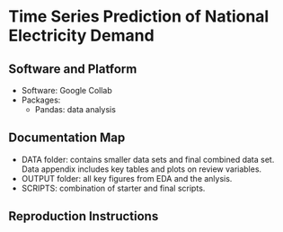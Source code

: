 # Time Series Prediction of National Electricity Demand

## Software and Platform
- Software: Google Collab
- Packages:
  - Pandas: data analysis
 
## Documentation Map
- DATA folder: contains smaller data sets and final combined data set. Data appendix includes key tables and plots on review variables.
- OUTPUT folder: all key figures from EDA and the anlysis.
- SCRIPTS: combination of starter and final scripts.

## Reproduction Instructions
